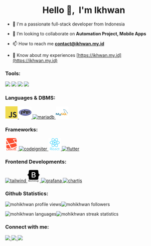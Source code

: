 <h1 align="center">Hello 👋, &nbsp;I'm Ikhwan</h1>

- 👨 I'm a passionate full-stack developer from Indonesia

- 👯 I’m looking to collaborate on **Automation Project, Mobile Apps**

- 📫 How to reach me **contact@ikhwan.my.id**

- 📄 Know about my experiences [https://ikhwan.my.id](https://ikhwan.my.id)

### Tools:
<p>
    <img src="https://img.shields.io/badge/OS-MacOS-blue?&logo=apple" />
    <img src="https://img.shields.io/badge/Code-Javascript-blue?&logo=javascript" />
    <img src="https://img.shields.io/badge/Code-PHP-blue?&logo=php" />
    <img src="https://img.shields.io/badge/Text%20Editor-Visual%20Studio%20Code-blue?&logo=visual%20studio%20code&logoColor=blue" />
</p>

### Languages & DBMS:
<p>
  <a href="https://developer.mozilla.org/en-US/docs/Web/JavaScript" target="_blank" rel="noreferrer">
    <img src="https://raw.githubusercontent.com/devicons/devicon/master/icons/javascript/javascript-original.svg" alt="javascript" width="40" height="40"/>
  </a>
  <a href="https://www.php.net" target="_blank" rel="noreferrer">
    <img src="https://raw.githubusercontent.com/devicons/devicon/master/icons/php/php-original.svg" alt="php" width="40" height="40"/>
  </a>
  <a href="https://mariadb.org/" target="_blank" rel="noreferrer">
    <img src="https://www.vectorlogo.zone/logos/mariadb/mariadb-icon.svg" alt="mariadb" width="40" height="40"/>
  </a> 
  <a href="https://www.mysql.com/" target="_blank" rel="noreferrer">
    <img src="https://raw.githubusercontent.com/devicons/devicon/master/icons/mysql/mysql-original-wordmark.svg" alt="mysql" width="40" height="40"/>
  </a>
</p>

### Frameworks:
<p>
  <a href="https://laravel.com/" target="_blank" rel="noreferrer">
    <img src="https://raw.githubusercontent.com/devicons/devicon/master/icons/laravel/laravel-plain-wordmark.svg" alt="laravel" width="40" height="40"/>
  </a>
  <a href="https://codeigniter.com" target="_blank" rel="noreferrer">
    <img src="https://cdn.worldvectorlogo.com/logos/codeigniter.svg" alt="codeigniter" width="40" height="40"/>
  </a>
  <a href="https://reactjs.org/" target="_blank" rel="noreferrer">
    <img src="https://raw.githubusercontent.com/devicons/devicon/master/icons/react/react-original-wordmark.svg" alt="react" width="40" height="40"/>
  </a>
  <a href="https://flutter.dev" target="_blank" rel="noreferrer">
    <img src="https://www.vectorlogo.zone/logos/flutterio/flutterio-icon.svg" alt="flutter" width="40" height="40"/>
  </a>
</p>

### Frontend Developments:
<p>
  <a href="https://tailwindcss.com/" target="_blank" rel="noreferrer">
    <img src="https://www.vectorlogo.zone/logos/tailwindcss/tailwindcss-icon.svg" alt="tailwind" width="40" height="40"/>
  </a>
  <a href="https://getbootstrap.com" target="_blank" rel="noreferrer">
    <img src="https://raw.githubusercontent.com/devicons/devicon/master/icons/bootstrap/bootstrap-plain-wordmark.svg" alt="bootstrap" width="40" height="40"/>
  </a>
  <a href="https://grafana.com" target="_blank" rel="noreferrer">
    <img src="https://www.vectorlogo.zone/logos/grafana/grafana-icon.svg" alt="grafana" width="40" height="40"/>
  </a>
  <a href="https://www.chartjs.org" target="_blank" rel="noreferrer">
    <img src="https://www.chartjs.org/media/logo-title.svg" alt="chartjs" width="40" height="40"/>
  </a>
</p>


### Github Statistics:
<p>
  <img align="left" src="https://komarev.com/ghpvc/?username=mohikhwan&label=Profile%20views&color=red&style=flat" alt="mohikhwan profile views" />
  <img src="https://img.shields.io/github/followers/mohikhwan?label=Followers&color=red" alt="mohikhwan followers" />
</p>
<p>
  <img align="left" src="https://github-readme-stats.vercel.app/api/top-langs?username=mohikhwan&layout=donut-vertical" alt="mohikhwan languages" />
  <img src="https://github-readme-streak-stats.herokuapp.com/?user=mohikhwan&" alt="mohikhwan streak statistics" />
</p>

### Connect with me:
<p>
  <a href="https://ikhwan.my.id" target="blank">
    <img src="https://img.shields.io/badge/Website-https://ikhwan.my.id-green?style=flat&logo=url" />
  </a>
  <a href="https://github.com/mohikhwan" target="blank">
    <img src="https://img.shields.io/badge/Github-@mohikhwan-green?style=flat&logo=github" />
  </a>
  <a href="https://instagram.com/wan1khwan" target="blank">
    <img src="https://img.shields.io/badge/Instagram-@wan1khwan-green?style=flat&logo=instagram" />
  </a>
</p>